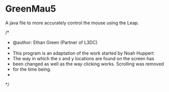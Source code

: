 GreenMau5
=========

A java file to more accurately control the mouse using the Leap.

/*
 * @author: Ethan Green (Partner of L3DC)
 * 
 * This program is an adaptation of the work started by Noah Huppert
 * The way in which the x and y locations are found on the screen has
 * been changed as well as the way clicking works. Scrolling was removed
 * for the time being.
 * 
 */

